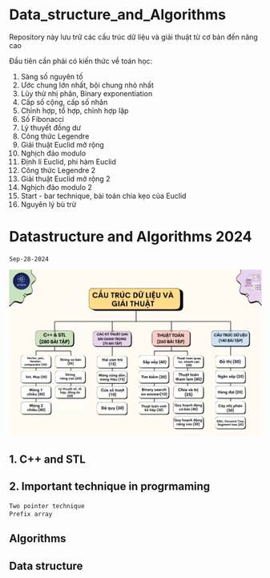 # Data_structure_and_Algorithms

Repository này lưu trữ các cấu trúc dữ liệu và giải thuật từ cơ bản đến nâng cao

Đầu tiên cần phải có kiến thức về toán học:

1. Sàng số nguyên tố
2. Ước chung lớn nhất, bội chung nhỏ nhất
3. Lũy thừ nhị phân, Binary exponentiation
4. Cấp số cộng, cấp số nhân
5. Chỉnh hợp, tổ hợp, chỉnh hợp lặp
6. Số Fibonacci
7. Lý thuyết đồng dư
8. Công thức Legendre
9. Giải thuật Euclid mở rộng
10. Nghịch đảo modulo
11. Định lí Euclid, phi hàm Euclid
12. Công thức Legendre 2
13. Giải thuật Euclid mở rộng 2
14. Nghịch đảo modulo 2
15. Start - bar technique, bài toán chia kẹo của Euclid
16. Nguyên lý bù trừ 


#  Datastructure and Algorithms 2024 
    Sep-28-2024

![alt text](image.png)

## 1. C++ and STL  
## 2. Important technique in progrmaming 
    Two pointer technique 
    Prefix array
## Algorithms 
## Data structure




